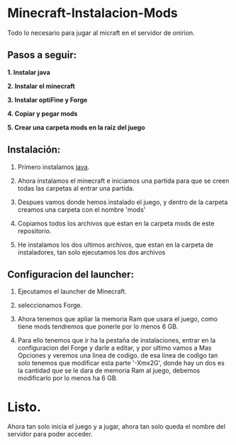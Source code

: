 # Minecraft-Instalacion-Mods
Todo lo necesario para jugar al micraft en el servidor de onirion.

## Pasos a seguir:

**1. Instalar java**

**2. Instalar el minecraft**

**3. Instalar optiFine y Forge**

**4. Copiar y pegar mods**

**5. Crear una carpeta mods en la raiz del juego**



## Instalación:

1. Primero instalamos [java](https://www.java.com/es/download/ie_manual.jsp).

2. Ahora instalamos el minecraft e iniciamos una partida para que se creen todas las carpetas al entrar una partida.

3. Despues vamos donde hemos instalado el juego, y dentro de la carpeta creamos una carpeta con el nombre 'mods'

4. Copiamos todos los archivos que estan en la carpeta mods de este repositorio.

5. He instalamos los dos ultimos archivos, que estan en la carpeta de instaladores, tan solo ejecutamos los dos archivos


## Configuracion del launcher:

1. Ejecutamos el launcher de Minecraft.

2. seleccionamos Forge.

3. Ahora tenemos que apliar la memoria Ram que usara el juego, como tiene mods tendremos que ponerle por lo menos 6 GB.

4. Para ello tenemos que ir ha la pestaña de instalaciones, entrar en la configuracion del Forge y darle a editar, y por ultimo vamos a Mas Opciones y veremos una linea de          codigo. de esa linea de codigo tan solo tenemos que modificar esta parte '-Xmx2G', donde hay un dos es la cantidad que se le dara de memoria Ram al juego, debemos modificarlo    por lo menos ha 6 GB.


# Listo.

Ahora tan solo inicia el juego y a jugar, ahora tan solo queda el nombre del servidor para poder acceder.
